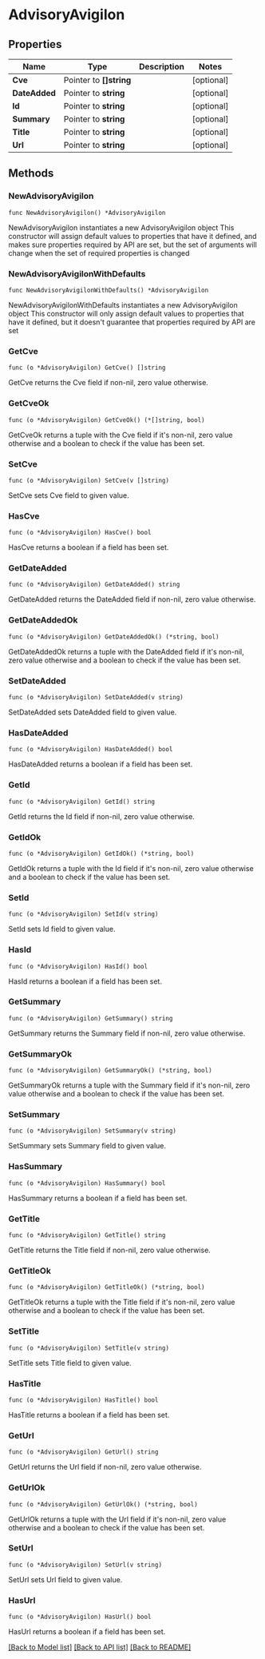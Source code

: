 # AdvisoryAvigilon

## Properties

Name | Type | Description | Notes
------------ | ------------- | ------------- | -------------
**Cve** | Pointer to **[]string** |  | [optional] 
**DateAdded** | Pointer to **string** |  | [optional] 
**Id** | Pointer to **string** |  | [optional] 
**Summary** | Pointer to **string** |  | [optional] 
**Title** | Pointer to **string** |  | [optional] 
**Url** | Pointer to **string** |  | [optional] 

## Methods

### NewAdvisoryAvigilon

`func NewAdvisoryAvigilon() *AdvisoryAvigilon`

NewAdvisoryAvigilon instantiates a new AdvisoryAvigilon object
This constructor will assign default values to properties that have it defined,
and makes sure properties required by API are set, but the set of arguments
will change when the set of required properties is changed

### NewAdvisoryAvigilonWithDefaults

`func NewAdvisoryAvigilonWithDefaults() *AdvisoryAvigilon`

NewAdvisoryAvigilonWithDefaults instantiates a new AdvisoryAvigilon object
This constructor will only assign default values to properties that have it defined,
but it doesn't guarantee that properties required by API are set

### GetCve

`func (o *AdvisoryAvigilon) GetCve() []string`

GetCve returns the Cve field if non-nil, zero value otherwise.

### GetCveOk

`func (o *AdvisoryAvigilon) GetCveOk() (*[]string, bool)`

GetCveOk returns a tuple with the Cve field if it's non-nil, zero value otherwise
and a boolean to check if the value has been set.

### SetCve

`func (o *AdvisoryAvigilon) SetCve(v []string)`

SetCve sets Cve field to given value.

### HasCve

`func (o *AdvisoryAvigilon) HasCve() bool`

HasCve returns a boolean if a field has been set.

### GetDateAdded

`func (o *AdvisoryAvigilon) GetDateAdded() string`

GetDateAdded returns the DateAdded field if non-nil, zero value otherwise.

### GetDateAddedOk

`func (o *AdvisoryAvigilon) GetDateAddedOk() (*string, bool)`

GetDateAddedOk returns a tuple with the DateAdded field if it's non-nil, zero value otherwise
and a boolean to check if the value has been set.

### SetDateAdded

`func (o *AdvisoryAvigilon) SetDateAdded(v string)`

SetDateAdded sets DateAdded field to given value.

### HasDateAdded

`func (o *AdvisoryAvigilon) HasDateAdded() bool`

HasDateAdded returns a boolean if a field has been set.

### GetId

`func (o *AdvisoryAvigilon) GetId() string`

GetId returns the Id field if non-nil, zero value otherwise.

### GetIdOk

`func (o *AdvisoryAvigilon) GetIdOk() (*string, bool)`

GetIdOk returns a tuple with the Id field if it's non-nil, zero value otherwise
and a boolean to check if the value has been set.

### SetId

`func (o *AdvisoryAvigilon) SetId(v string)`

SetId sets Id field to given value.

### HasId

`func (o *AdvisoryAvigilon) HasId() bool`

HasId returns a boolean if a field has been set.

### GetSummary

`func (o *AdvisoryAvigilon) GetSummary() string`

GetSummary returns the Summary field if non-nil, zero value otherwise.

### GetSummaryOk

`func (o *AdvisoryAvigilon) GetSummaryOk() (*string, bool)`

GetSummaryOk returns a tuple with the Summary field if it's non-nil, zero value otherwise
and a boolean to check if the value has been set.

### SetSummary

`func (o *AdvisoryAvigilon) SetSummary(v string)`

SetSummary sets Summary field to given value.

### HasSummary

`func (o *AdvisoryAvigilon) HasSummary() bool`

HasSummary returns a boolean if a field has been set.

### GetTitle

`func (o *AdvisoryAvigilon) GetTitle() string`

GetTitle returns the Title field if non-nil, zero value otherwise.

### GetTitleOk

`func (o *AdvisoryAvigilon) GetTitleOk() (*string, bool)`

GetTitleOk returns a tuple with the Title field if it's non-nil, zero value otherwise
and a boolean to check if the value has been set.

### SetTitle

`func (o *AdvisoryAvigilon) SetTitle(v string)`

SetTitle sets Title field to given value.

### HasTitle

`func (o *AdvisoryAvigilon) HasTitle() bool`

HasTitle returns a boolean if a field has been set.

### GetUrl

`func (o *AdvisoryAvigilon) GetUrl() string`

GetUrl returns the Url field if non-nil, zero value otherwise.

### GetUrlOk

`func (o *AdvisoryAvigilon) GetUrlOk() (*string, bool)`

GetUrlOk returns a tuple with the Url field if it's non-nil, zero value otherwise
and a boolean to check if the value has been set.

### SetUrl

`func (o *AdvisoryAvigilon) SetUrl(v string)`

SetUrl sets Url field to given value.

### HasUrl

`func (o *AdvisoryAvigilon) HasUrl() bool`

HasUrl returns a boolean if a field has been set.


[[Back to Model list]](../README.md#documentation-for-models) [[Back to API list]](../README.md#documentation-for-api-endpoints) [[Back to README]](../README.md)


